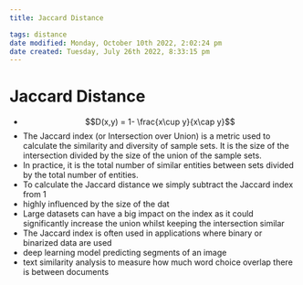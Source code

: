```yaml
---
title: Jaccard Distance

tags: distance 
date modified: Monday, October 10th 2022, 2:02:24 pm
date created: Tuesday, July 26th 2022, 8:33:15 pm
---
```


# Jaccard Distance
- $$D(x,y) = 1- \frac{x\cup y}{x\cap y}$$
- The Jaccard index (or Intersection over Union) is a metric used to calculate the similarity and diversity of sample sets. It is the size of the intersection divided by the size of the union of the sample sets.
- In practice, it is the total number of similar entities between sets divided by the total number of entities.
- To calculate the Jaccard distance we simply subtract the Jaccard index from 1
- highly influenced by the size of the dat
- Large datasets can have a big impact on the index as it could significantly increase the union whilst keeping the intersection similar
- The Jaccard index is often used in applications where binary or binarized data are used
- deep learning model predicting segments of an image
- text similarity analysis to measure how much word choice overlap there is between documents



